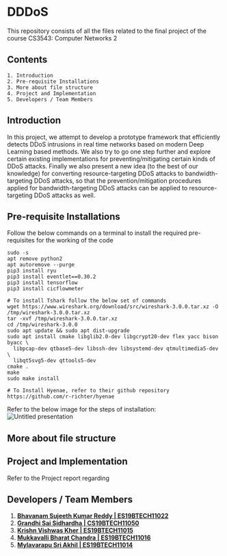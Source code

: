 # DDDoS
This repository consists of all the files related to the final project of the course CS3543: Computer Networks 2
## Contents
```
1. Introduction
2. Pre-requisite Installations
3. More about file structure
4. Project and Implementation
5. Developers / Team Members
```

## Introduction

In this project, we attempt to develop a prototype framework that efficiently detects DDoS intrusions in real time networks based on modern Deep Learning based methods. We also try to go one step further and explore certain existing implementations for preventing/mitigating certain kinds of DDoS attacks. Finally we also present a new idea (to the best of our knowledge) for converting resource-targeting DDoS attacks to bandwidth-targeting DDoS attacks, so that the prevention/mitigation procedures applied for bandwidth-targeting DDoS attacks can be applied to resource-targeting DDoS attacks as well.

## Pre-requisite Installations
Follow  the below commands on a terminal to install the required pre-requisites for the working of the code
```
sudo -s
apt remove python2
apt autoremove --purge
pip3 install ryu 
pip3 install eventlet==0.30.2
pip3 install tensorflow
pip3 install cicflowmeter

# To install Tshark follow the below set of commands
wget https://www.wireshark.org/download/src/wireshark-3.0.0.tar.xz -O /tmp/wireshark-3.0.0.tar.xz
tar -xvf /tmp/wireshark-3.0.0.tar.xz
cd /tmp/wireshark-3.0.0
sudo apt update && sudo apt dist-upgrade
sudo apt install cmake libglib2.0-dev libgcrypt20-dev flex yacc bison byacc \
  libpcap-dev qtbase5-dev libssh-dev libsystemd-dev qtmultimedia5-dev \
  libqt5svg5-dev qttools5-dev
cmake .
make
sudo make install

# To Install Hyenae, refer to their github repository
https://github.com/r-richter/hyenae

```
Refer to the below image for the steps of installation:
![Untitled presentation](https://user-images.githubusercontent.com/74396985/166516485-1e070697-763e-4b82-bd54-39be19bb8000.png)


## More about file structure

## Project and Implementation


Refer to the Project report regarding 

## Developers / Team Members

1. <a href = "https://github.com/Sujeeth13"> <b>Bhavanam Sujeeth Kumar Reddy | ES19BTECH11022</b> </a> <br>
2. <a href = "https://github.com/G-Sidhardha"> <b>Grandhi Sai Sidhardha | CS19BTECH11050</b> </a> <br>
3. <a href = "https://github.com/KrishnKher"> <b>Krishn Vishwas Kher | ES19BTECH11015</b> </a> <br>
4. <a href = "https://github.com/chandra3000"> <b>Mukkavalli Bharat Chandra | ES19BTECH11016</b> </a> <br>
5. <a href = "https://github.com/Akhil06042002"> <b>Mylavarapu Sri Akhil | ES19BTECH11014</b> </a> <br>
